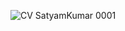 ![CV SatyamKumar 0001](https://github.com/AlphaNitroSS/Resume/assets/95396644/ec647596-058d-4581-9b24-7c12042f371b)
